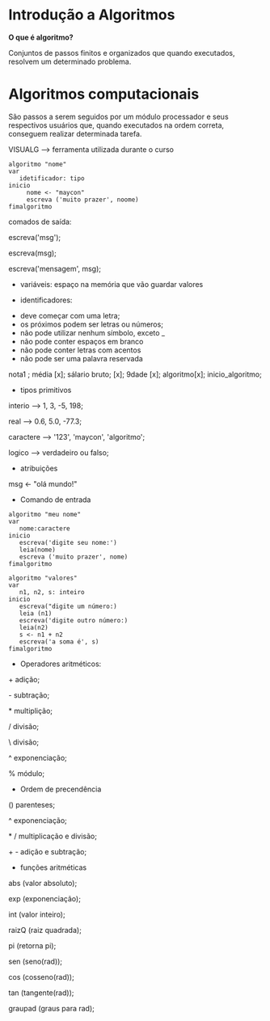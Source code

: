 # Introdução a Algoritmos

**O que é algoritmo?**

Conjuntos de passos finitos e organizados que quando executados, resolvem um determinado problema.

# Algoritmos computacionais

São passos a serem seguidos por um módulo processador e seus respectivos usuários que, quando executados na ordem correta, conseguem realizar determinada tarefa.

VISUALG --> ferramenta utilizada durante o curso

```
algoritmo "nome"
var
   idetificador: tipo
inicio
     nome <- "maycon"
     escreva ('muito prazer', noome)
fimalgoritmo
```

comados de saída:

escreva('msg');

escreva(msg);

escreva('mensagem', msg);


* variáveis: espaço na memória que vão guardar valores

* identificadores:

- deve começar com uma letra;
- os próximos podem ser letras ou números;
- não pode utilizar nenhum símbolo, exceto _
- não pode conter espaços em branco
- não pode conter letras com acentos
- não pode ser uma palavra reservada

nota1 ;                    média [x];
sálario bruto; [x];        9dade [x];
algoritmo[x];              inicio_algoritmo;

* tipos primitivos

interio --> 1, 3, -5, 198;

real --> 0.6, 5.0, -77.3;

caractere --> '123', 'maycon', 'algoritmo';

logico --> verdadeiro ou falso;

* atribuições

msg <- "olá mundo!"

* Comando de entrada

```
algoritmo "meu nome"
var
   nome:caractere
inicio
   escreva('digite seu nome:')
   leia(nome)
   escreva ('muito prazer', nome)
fimalgoritmo
```

```
algoritmo "valores"
var  
   n1, n2, s: inteiro
inicio
   escreva("digite um número:)
   leia (n1)
   escreva('digite outro número:)
   leia(n2)
   s <- n1 + n2
   escreva('a soma é', s)
fimalgoritmo
```


* Operadores aritméticos:

\+ adição;

\- subtração;

\* multiplição;

/ divisão;

\ divisão;

^ exponenciação;

% módulo;

* Ordem de precendência

() parenteses;

^ exponenciação;

\* / multiplicação e divisão;

\+ - adição e subtração;


* funções aritméticas

 abs (valor absoluto);
 
 exp (exponenciação);
 
 int (valor inteiro);
 
 raizQ (raiz quadrada);
 
 pi (retorna pi);
 
 sen (seno(rad));
 
 cos (cosseno(rad));
 
 tan (tangente(rad));
 
 graupad (graus para rad);
